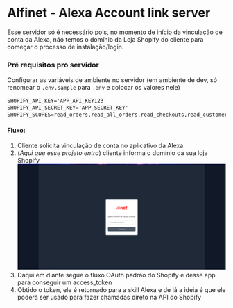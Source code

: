 # Alfinet - Alexa Account link server

Esse servidor só é necessário pois, no momento de início da vinculação de conta da Alexa, não temos o domínio da Loja Shopify do cliente para começar o processo de instalação/login.

### Pré requisitos pro servidor
Configurar as variáveis de ambiente no servidor (em ambiente de dev, só renomear o `.env.sample` para `.env` e colocar os valores nele)
```
SHOPIFY_API_KEY='APP_API_KEY123'
SHOPIFY_API_SECRET_KEY='APP_SECRET_KEY'
SHOPIFY_SCOPES=read_orders,read_all_orders,read_checkouts,read_customers,read_products,write_reports,read_reports
```

#### Fluxo:

1. Cliente solicita vinculação de conta no aplicativo da Alexa
2. (*Aqui que esse projeto entra*) cliente informa o domínio da sua loja Shopify
![login page](images/alfinet-alexa-account-link-page.PNG)
3. Daqui em diante segue o fluxo OAuth padrão do Shopify e desse app para conseguir um access_token
4. Obtido o token, ele é retornado para a skill Alexa e de lá a ideia é que ele poderá ser usado para fazer chamadas direto na API do Shopify
